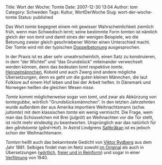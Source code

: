 Title: Wort der Woche: Tomte
Date: 2007-12-30 13:04
Author: tom
Category: Schweden
Tags: Kultur, WortDerWoche
Slug: wort-der-woche-tomte
Status: published

Das Wort *tomte* begegnet einem mit gewisser Wahrscheinlichkeit ziemlich
früh, wenn man Schwedisch lernt; seine bestimmte Form *tomten* ist
nämlich gleich der von *tomt* und damit eines der wenigen Beispiele, wo
die Betonung zweier gleich geschriebener Wörter einen Unterschied macht.
Der Tomte wird mit der typischen
[Doppelbetonung](http://www.fiket.de/2007/02/15/die-doppelbetonung-und-schwedische-namen/)
ausgesprochen.

In der Praxis ist es aber sehr unwahrscheinlich, einen Satz zu
konstruieren, in dem “der Wichtel” und “das Grundstück” miteinander
verwechselt werden können, denn das bedeuten *tomt* respektive *tomte*.
[Heinzelmännchen](http://de.wikipedia.org/wiki/Heinzelm%C3%A4nnchen),
Kobold und auch Zwerg sind andere mögliche Übersetzungen, denn es geht
um die guten kleinen Männchen, die laut Folklore auf einem Hof leben und
bei der Arbeit helfen. In Dänemark und Norwegen heißen die gleichen
Wesen *nisse*.

*Tomte* kommt möglicherweise sogar von *tomt*, und zwar als Abkürzung
von *tomtegubbe*, wörtlich “Grundstücksmännchen”. In den letzten
Jahrzehnten wurde außerdem der aus Amerika importiere Weihnachtsmann
(schw. *jultomte*) mit dem klassischen *tomte* ein wenig vermischt. Die
Frage, wem man das Schüsselchen mit Brei (*julgröt*) an Weihnachten vor
die Tür stellt, ist nicht mehr eindeutig zu beantworten. Ursprünglich
war das natürlich für den *gårdstomte* (*gård*=Hof). In Astrid Lindgrens
[Saltkråkan](http://www.fiket.de/2006/06/22/ferien-auf-saltkokan/) ist
es jedoch schon der Weihnachtsmann.

*Tomten* heißt auch das bekannteste Gedicht von [Viktor
Rydberg](http://de.wikipedia.org/wiki/Viktor_Rydberg) aus dem Jahr 1881.
Selbiges findet man im Netz sowohl [im
Original](http://runeberg.org/rydbdikt/tomten.html) als auch in
Übersetzungen
([wörtlich](http://tyska.info/ppi-forum/forum/viewtopic.php?p=46568&sid=9cb91dc86432fa598d8bdbaa4167c7a1&pc_tzo=3600&pc_d=20071227&pc_t=77377#46568),
[freier und in
Reinform](http://www.sverigenet.de/blog/index.php/archives/258)) und
sogar in einer [Verfilmung](http://youtube.com/watch?v=IqHIuLpzfkI) von
1940.

